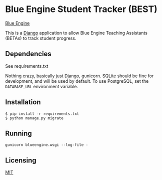 Blue Engine Student Tracker (BEST)
==================================

[Blue Engine]( http://blueengine.org/ )

This is a [Django]( https://www.djangoproject.com/ ) application to
allow Blue Engine Teaching Assistants (BETAs) to track student progress.

Dependencies
------------

See requirements.txt

Nothing crazy, basically just Django, gunicorn. SQLite should be fine
for development, and will be used by default. To use PostgreSQL, set the
`DATABASE_URL` environment variable.

Installation
------------

```
$ pip install -r requirements.txt
$ python manage.py migrate
```

Running
-------

```
gunicorn blueengine.wsgi --log-file -
```


Licensing
---------

[MIT](http://opensource.org/licenses/MIT)
